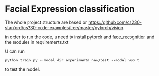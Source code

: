 # Facial Expression classification

The whole project structure are based on https://github.com/cs230-stanford/cs230-code-examples/tree/master/pytorch/vision. 

in order to run the code, u need to install pytorch and [face_recognition](https://github.com/ageitgey/face_recognition) 
and the modules in requirements.txt

U can run 
```
python train.py --model_dir experiments_new/test --model VGG t
```
to test the model.

